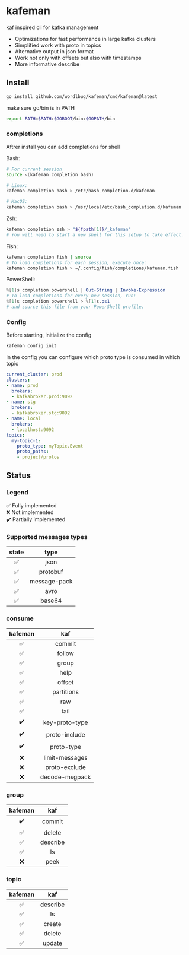 # kafeman
kaf inspired cli for kafka management
* Optimizations for fast performance in large kafka clusters
* Simplified work with proto in topics
* Alternative output in json format
* Work not only with offsets but also with timestamps
* More informative describe

## Install

```sh
go install github.com/wordlbug/kafeman/cmd/kafeman@latest
```
make sure go/bin is in PATH

```sh
export PATH=$PATH:$GOROOT/bin:$GOPATH/bin
```

### completions
Aftrer install you can add completions for shell

Bash:
```sh
# For current session
source <(kafeman completion bash)

# Linux:
kafeman completion bash > /etc/bash_completion.d/kafeman

# MacOS:
kafeman completion bash > /usr/local/etc/bash_completion.d/kafeman
```
Zsh:
```sh
kafeman completion zsh > "${fpath[1]}/_kafeman"
# You will need to start a new shell for this setup to take effect.
```
Fish:
```sh
kafeman completion fish | source
# To load completions for each session, execute once:
kafeman completion fish > ~/.config/fish/completions/kafeman.fish
```

PowerShell:
```powershell
%[1]s completion powershell | Out-String | Invoke-Expression
# To load completions for every new session, run:
%[1]s completion powershell > %[1]s.ps1
# and source this file from your PowerShell profile.
```
### Config

Before starting, initialize the config
```sh
kafeman config init
```
In the config you can configure which proto type is consumed in which topic
```yaml
current_cluster: prod
clusters:
- name: prod
  brokers:
  - kafkabroker.prod:9092
- name: stg
  brokers:
  - kafkabroker.stg:9092
- name: local
  brokers:
  - localhost:9092
topics:
  my-topic-1:
    proto_type: myTopic.Event
    proto_paths:
    - project/protos
 ```
###


## Status
### Legend
✅ Fully implemented \
❌ Not implemented \
✔️ Partially implemented

### Supported messages types
|state|type|
| :---: | :---: |
✅|json
✅|protobuf
✅|message-pack
✅|avro
✅|base64

### consume

|kafeman|kaf|
| :---: | :---: |
✅| commit
✅| follow
✅| group
✅| help                    
✅| offset
✅| partitions
✅| raw                     
✅| tail
✔️| key-proto-type
✔️| proto-include
✔️| proto-type
❌| limit-messages
❌| proto-exclude 
❌| decode-msgpack

### group
|kafeman|kaf|
|:---:|:---:|
✔️| commit
✅| delete
✅| describe
✅| ls
❌| peek

### topic
|kafeman|kaf|
|:---:|:---:|
✅| describe
✅| ls
✅| create
✅| delete
✅| update